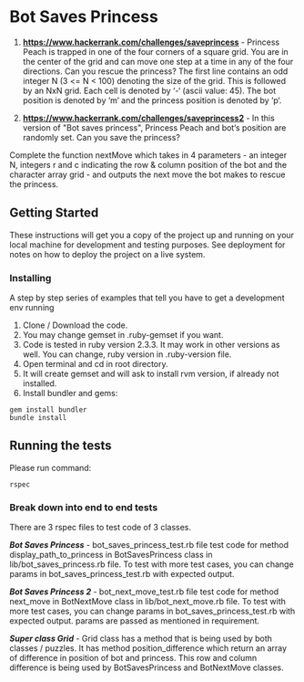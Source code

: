 # Bot Saves Princess

1. **https://www.hackerrank.com/challenges/saveprincess** - Princess Peach is trapped in one of the four corners of a square grid. You are in the center of the grid and can move one step at a time in any of the four directions. Can you rescue the princess?
The first line contains an odd integer N (3 <= N < 100) denoting the size of the grid. This is followed by an NxN grid. Each cell is denoted by ‘-‘ (ascii value: 45). The bot position is denoted by ‘m‘ and the princess position is denoted by ‘p‘.

2. **https://www.hackerrank.com/challenges/saveprincess2** - In this version of "Bot saves princess", Princess Peach and bot‘s position are randomly set. Can you save the princess?

Complete the function nextMove which takes in 4 parameters - an integer N, integers r and c indicating the row & column position of the bot and the character array grid - and outputs the next move the bot makes to rescue the princess.

## Getting Started

These instructions will get you a copy of the project up and running on your local machine for development and testing purposes. See deployment for notes on how to deploy the project on a live system.


### Installing

A step by step series of examples that tell you have to get a development env running

1. Clone / Download the code.
2. You may change gemset in .ruby-gemset if you want.
3. Code is tested in ruby version 2.3.3. It may work in other versions as well. You can change, ruby version in .ruby-version file.
4. Open terminal and cd in root directory.
5. It will create gemset and will ask to install rvm version, if already not installed.
6. Install bundler and gems:

```
gem install bundler
bundle install
```

## Running the tests

Please run command:

```
rspec
```

### Break down into end to end tests

There are 3 rspec files to test code of 3 classes.

***Bot Saves Princess*** - bot_saves_princess_test.rb file test code for method display_path_to_princess in BotSavesPrincess class in lib/bot_saves_princess.rb file.
To test with more test cases, you can change params in bot_saves_princess_test.rb with expected output.


***Bot Saves Princess 2*** - bot_next_move_test.rb file test code for method next_move in BotNextMove class in lib/bot_next_move.rb file.
To test with more test cases, you can change params in bot_saves_princess_test.rb with expected output.
params are passed as mentioned in requirement.

***Super class Grid*** - Grid class has a method that is being used by both classes / puzzles. It has method position_difference which return an array of difference in position of bot and princess. This row and column difference is being used by BotSavesPrincess and BotNextMove classes.

